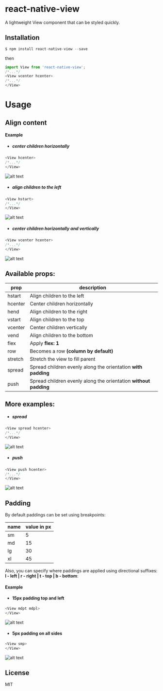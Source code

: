 # react-native-view
A lightweight View component that can be styled quickly.

Installation
---
```javascript
$ npm install react-native-view --save
```
then
```javascript
import View from 'react-native-view';
/*...*/
<View vcenter hcenter>
/*...*/
</View>
```
# Usage

## Align content


#### Example

- ##### center children horizontally

```javascript
<View hcenter>
/*...*/
</View>
```
![alt text](https://github.com/i6mi6/react-native-view/blob/master/docs/hcenter.png?raw=true "hcenter")


- ##### align children to the left

```javascript
<View hstart>
/*...*/
</View>
```
![alt text](https://github.com/i6mi6/react-native-view/blob/master/docs/hstart.png?raw=true "hstart")


- ##### center children horizontally and vertically

```javascript
<View vcenter hcenter>
/*...*/
</View>
```
![alt text](https://github.com/i6mi6/react-native-view/blob/master/docs/hcenter%20vcenter.png?raw=true "vcenter hcenter")

## Available props:

| prop | description |
| ------ | ------ |
| hstart | Align children to the left |
| hcenter | Center children horizontally |
| hend | Align children to the right |
| vstart | Align children to the top |
| vcenter | Center children vertically |
| vend | Align children to the bottom |
| flex | Apply **flex: 1** |
| row | Becomes a row **(column by default)** |
| stretch | Stretch the view to fill parent |
| spread | Spread children evenly along the orientation **with padding** |
| push | Spread children evenly along the orientation **without padding** |

## More examples:


- ##### spread

```javascript
<View spread hcenter>
/*...*/
</View>
```
![alt text](https://github.com/i6mi6/react-native-view/blob/master/docs/spread.png?raw=true "push")


- ##### push

```javascript
<View push hcenter>
/*...*/
</View>
```
![alt text](https://github.com/i6mi6/react-native-view/blob/master/docs/push.png?raw=true "spread")


## Padding


By default paddings can be set using breakpoints:

| name | value in px |
| ------ | ------ |
| sm | 5 |
| md | 15 |
| lg | 30 |
| xl | 45 |

Also, you can specify where paddings are applied using directional suffixes: **l - left | r - right | t - top | b - bottom**:

#### Example



- #### 15px padding top and left

```javascript
<View mdpt mdpl>
</View>
```
![alt text](https://github.com/i6mi6/react-native-view/blob/master/docs/mdpt_mdpl.png?raw=true "mdpt mdpl")


- #### 5px padding on all sides

```javascript
<View smp>
</View>
```
![alt text](https://github.com/i6mi6/react-native-view/blob/master/docs/smp.png?raw=true "smp")



License
----

MIT
